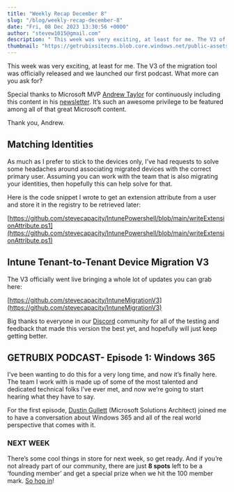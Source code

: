 ```yaml
---
title: "Weekly Recap December 8"
slug: "/blog/weekly-recap-december-8"
date: "Fri, 08 Dec 2023 13:30:56 +0000"
author: "stevew1015@gmail.com"
description: " This week was very exciting, at least for me. The V3 of the migration tool was officially released and we launched our first podcast. What more can you ask for?Special thanks to Microsoft MVP Andrew Taylor for continuously including this content in his newsletter. It’s"
thumbnail: "https://getrubixsitecms.blob.core.windows.net/public-assets/content/v1/logo512.png"
---
```


This week was very exciting, at least for me. The V3 of the migration tool was officially released and we launched our first podcast. What more can you ask for?

Special thanks to Microsoft MVP [Andrew Taylor](https://www.linkedin.com/in/andrew-taylor-41707916/) for continuously including this content in his [newsletter](https://andrewstaylor.com/2023/12/08/intune-newsletter-8th-december-2023/). It’s such an awesome privilege to be featured among all of that great Microsoft content.

Thank you, Andrew.

Matching Identities
-------------------

As much as I prefer to stick to the devices only, I’ve had requests to solve some headaches around associating migrated devices with the correct primary user. Assuming you can work with the team that is also migrating your identities, then hopefully this can help solve for that.

Here is the code snippet I wrote to get an extension attribute from a user and store it in the registry to be retrieved later:

[https://github.com/stevecapacity/IntunePowershell/blob/main/writeExtensionAttribute.ps1](https://github.com/stevecapacity/IntunePowershell/blob/main/writeExtensionAttribute.ps1)

Intune Tenant-to-Tenant Device Migration V3
-------------------------------------------

The V3 officially went live bringing a whole lot of updates you can grab here:

[https://github.com/stevecapacity/IntuneMigrationV3](https://github.com/stevecapacity/IntuneMigrationV3)

Big thanks to everyone in our [Discord](https://discord.gg/getrubix) community for all of the testing and feedback that made this version the best yet, and hopefully will just keep getting better.

GETRUBIX PODCAST- Episode 1: Windows 365
----------------------------------------

I’ve been wanting to do this for a very long time, and now it’s finally here. The team I work with is made up of some of the most talented and dedicated technical folks I’ve ever met, and now we’re going to start hearing what they have to say.

For the first episode, [Dustin Gullett](https://www.linkedin.com/in/dustin-gullett-83607b1ba/) (Microsoft Solutions Architect) joined me to have a conversation about Windows 365 and all of the real world perspective that comes with it.

### NEXT WEEK

There’s some cool things in store for next week, so get ready. And if you’re not already part of our community, there are just **8 spots** left to be a ‘founding member’ and get a special prize when we hit the 100 member mark. [So hop in](https://discord.gg/getrubix)!
